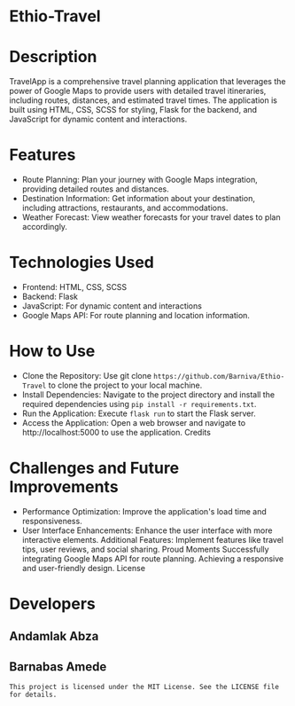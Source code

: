 # Ethio-Travel

# Description
TravelApp is a comprehensive travel planning application that leverages the power of Google Maps to provide users with detailed travel itineraries, including routes, distances, and estimated travel times. The application is built using HTML, CSS, SCSS for styling, Flask for the backend, and JavaScript for dynamic content and interactions.

# Features
- Route Planning: Plan your journey with Google Maps integration, providing detailed routes and distances.
- Destination Information: Get information about your destination, including attractions, restaurants, and accommodations.
- Weather Forecast: View weather forecasts for your travel dates to plan accordingly.

# Technologies Used
- Frontend: HTML, CSS, SCSS
- Backend: Flask
- JavaScript: For dynamic content and interactions
- Google Maps API: For route planning and location information.

# How to Use
- Clone the Repository: Use git clone ```https://github.com/Barniva/Ethio-Travel``` to clone the project to your local machine.
- Install Dependencies: Navigate to the project directory and install the required dependencies using ```pip install -r requirements.txt```.
- Run the Application: Execute ```flask run``` to start the Flask server.
- Access the Application: Open a web browser and navigate to http://localhost:5000 to use the application.
Credits
# Challenges and Future Improvements
- Performance Optimization: Improve the application's load time and responsiveness.
- User Interface Enhancements: Enhance the user interface with more interactive elements.
Additional Features: Implement features like travel tips, user reviews, and social sharing.
Proud Moments
Successfully integrating Google Maps API for route planning.
Achieving a responsive and user-friendly design.
License
# Developers 
 ## Andamlak Abza
 ## Barnabas Amede

`This project is licensed under the MIT License. See the LICENSE file for details.`
